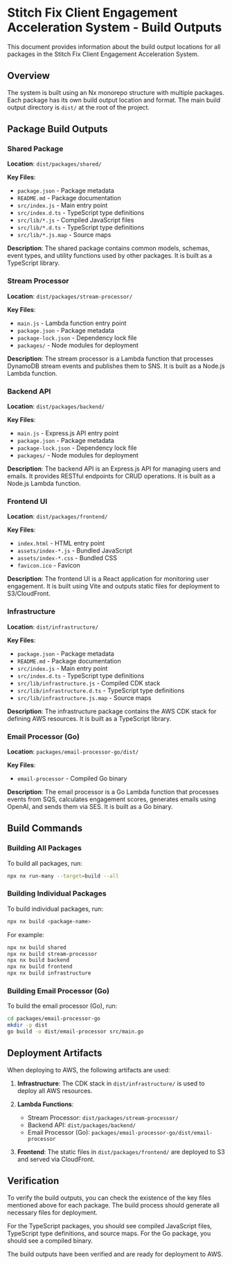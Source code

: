# Stitch Fix Client Engagement Acceleration System - Build Outputs

This document provides information about the build output locations for all packages in the Stitch Fix Client Engagement Acceleration System.

## Overview

The system is built using an Nx monorepo structure with multiple packages. Each package has its own build output location and format. The main build output directory is `dist/` at the root of the project.

## Package Build Outputs

### Shared Package

**Location**: `dist/packages/shared/`

**Key Files**:
- `package.json` - Package metadata
- `README.md` - Package documentation
- `src/index.js` - Main entry point
- `src/index.d.ts` - TypeScript type definitions
- `src/lib/*.js` - Compiled JavaScript files
- `src/lib/*.d.ts` - TypeScript type definitions
- `src/lib/*.js.map` - Source maps

**Description**: The shared package contains common models, schemas, event types, and utility functions used by other packages. It is built as a TypeScript library.

### Stream Processor

**Location**: `dist/packages/stream-processor/`

**Key Files**:
- `main.js` - Lambda function entry point
- `package.json` - Package metadata
- `package-lock.json` - Dependency lock file
- `packages/` - Node modules for deployment

**Description**: The stream processor is a Lambda function that processes DynamoDB stream events and publishes them to SNS. It is built as a Node.js Lambda function.

### Backend API

**Location**: `dist/packages/backend/`

**Key Files**:
- `main.js` - Express.js API entry point
- `package.json` - Package metadata
- `package-lock.json` - Dependency lock file
- `packages/` - Node modules for deployment

**Description**: The backend API is an Express.js API for managing users and emails. It provides RESTful endpoints for CRUD operations. It is built as a Node.js Lambda function.

### Frontend UI

**Location**: `dist/packages/frontend/`

**Key Files**:
- `index.html` - HTML entry point
- `assets/index-*.js` - Bundled JavaScript
- `assets/index-*.css` - Bundled CSS
- `favicon.ico` - Favicon

**Description**: The frontend UI is a React application for monitoring user engagement. It is built using Vite and outputs static files for deployment to S3/CloudFront.

### Infrastructure

**Location**: `dist/infrastructure/`

**Key Files**:
- `package.json` - Package metadata
- `README.md` - Package documentation
- `src/index.js` - Main entry point
- `src/index.d.ts` - TypeScript type definitions
- `src/lib/infrastructure.js` - Compiled CDK stack
- `src/lib/infrastructure.d.ts` - TypeScript type definitions
- `src/lib/infrastructure.js.map` - Source maps

**Description**: The infrastructure package contains the AWS CDK stack for defining AWS resources. It is built as a TypeScript library.

### Email Processor (Go)

**Location**: `packages/email-processor-go/dist/`

**Key Files**:
- `email-processor` - Compiled Go binary

**Description**: The email processor is a Go Lambda function that processes events from SQS, calculates engagement scores, generates emails using OpenAI, and sends them via SES. It is built as a Go binary.

## Build Commands

### Building All Packages

To build all packages, run:

```bash
npx nx run-many --target=build --all
```

### Building Individual Packages

To build individual packages, run:

```bash
npx nx build <package-name>
```

For example:

```bash
npx nx build shared
npx nx build stream-processor
npx nx build backend
npx nx build frontend
npx nx build infrastructure
```

### Building Email Processor (Go)

To build the email processor (Go), run:

```bash
cd packages/email-processor-go
mkdir -p dist
go build -o dist/email-processor src/main.go
```

## Deployment Artifacts

When deploying to AWS, the following artifacts are used:

1. **Infrastructure**: The CDK stack in `dist/infrastructure/` is used to deploy all AWS resources.

2. **Lambda Functions**:
   - Stream Processor: `dist/packages/stream-processor/`
   - Backend API: `dist/packages/backend/`
   - Email Processor (Go): `packages/email-processor-go/dist/email-processor`

3. **Frontend**: The static files in `dist/packages/frontend/` are deployed to S3 and served via CloudFront.

## Verification

To verify the build outputs, you can check the existence of the key files mentioned above for each package. The build process should generate all necessary files for deployment.

For the TypeScript packages, you should see compiled JavaScript files, TypeScript type definitions, and source maps. For the Go package, you should see a compiled binary.

The build outputs have been verified and are ready for deployment to AWS.